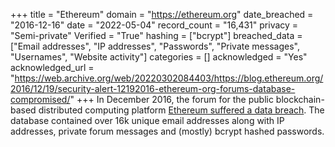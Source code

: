 +++
title = "Ethereum"
domain = "https://ethereum.org"
date_breached = "2016-12-16"
date = "2022-05-04"
record_count = "16,431"
privacy = "Semi-private"
Verified = "True"
hashing = ["bcrypt"]
breached_data = ["Email addresses", "IP addresses", "Passwords", "Private messages", "Usernames", "Website activity"]
categories = []
acknowledged = "Yes"
acknowledged_url = "https://web.archive.org/web/20220302084403/https://blog.ethereum.org/2016/12/19/security-alert-12192016-ethereum-org-forums-database-compromised/"
+++
In December 2016, the forum for the public blockchain-based distributed computing platform <a href="https://web.archive.org/web/20220302084403/https://blog.ethereum.org/2016/12/19/security-alert-12192016-ethereum-org-forums-database-compromised/" target="_blank" rel="noopener">Ethereum suffered a data breach</a>. The database contained over 16k unique email addresses along with IP addresses, private forum messages and (mostly) bcrypt hashed passwords.